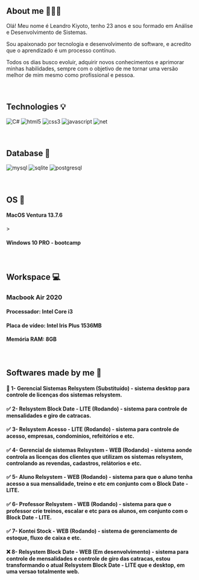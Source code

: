 ## About me 🧑🏼‍💻

Olá! Meu nome é Leandro Kiyoto, tenho 23 anos e sou formado em Análise e Desenvolvimento de Sistemas.

Sou apaixonado por tecnologia e desenvolvimento de software, e acredito que o aprendizado é um processo contínuo.

Todos os dias busco evoluir, adquirir novos conhecimentos e aprimorar minhas habilidades, sempre com o objetivo de me tornar uma versão melhor de mim mesmo como profissional e pessoa.

<div style="display: inline_block">
<p>ㅤ</p>
</div>

## Technologies 💡

<div style="display: inline_block">
    <img alt="C#" src="https://img.shields.io/badge/C%23-239120?style=for-the-badge&logo=csharp&logoColor=white" />
    <img alt="html5" src="https://img.shields.io/badge/HTML5-E34F26?style=for-the-badge&logo=html5&logoColor=white" />
    <img alt="css3" src="https://img.shields.io/badge/CSS3-1572B6?style=for-the-badge&logo=css3&logoColor=white" />
    <img alt="javascript" src="https://img.shields.io/badge/JavaScript-F7DF1E?style=for-the-badge&logo=javascript&logoColor=black" />
    <img alt="net" src="https://img.shields.io/badge/.NET-5C2D91?style=for-the-badge&logo=.net&logoColor=white" />
</div>

<div style="display: inline_block">
<p>ㅤ</p>
</div>

## Database 📂
<div style="display: inline_block">
    <img alt="mysql" src="https://img.shields.io/badge/MySQL-005C84?style=for-the-badge&logo=mysql&logoColor=white" />
    <img alt="sqlite" src="https://img.shields.io/badge/SQLite-07405E?style=for-the-badge&logo=sqlite&logoColor=white" />
    <img alt="postgresql" src="https://img.shields.io/badge/PostgreSQL-336791?style=for-the-badge&logo=postgresql&logoColor=white" />
</div>

<div style="display: inline_block">
<p>ㅤ</p>
</div>

## OS 📀
<div style="display: inline_block">
    <h4>MacOS Ventura 13.7.6</h4>>
    <h4>Windows 10 PRO - bootcamp</h4>
</div>

<div style="display: inline_block">
<p>ㅤ</p>
</div>

## Workspace 💻

<div style="display: inline_block">
    <h3>Macbook Air 2020</h3>
    <h4>Processador: Intel Core i3</h4>
    <h4>Placa de vídeo: Intel Iris Plus 1536MB</h4>
    <h4>Memória RAM: 8GB</h4>
</div>

<div style="display: inline_block">
<p>ㅤ</p>
</div>

## Softwares made by me 💸
#### 🚫 1- Gerencial Sistemas Relsystem (Substituído) - sistema desktop para controle de licenças dos sistemas relsystem.
#### ✅ 2- Relsystem Block Date - LITE (Rodando) - sistema para controle de mensalidades e giro de catracas.
#### ✅ 3- Relsystem Acesso - LITE (Rodando) - sistema para controle de acesso, empresas, condominios, refeitórios e etc.
#### ✅ 4- Gerencial de sistemas Relsystem - WEB (Rodando) - sistema aonde controla as licenças dos clientes que utilizam os sistemas relsystem, controlando as revendas, cadastros, relátorios e etc.
#### ✅ 5- Aluno Relsystem - WEB (Rodando) - sistema para que o aluno tenha acesso a sua mensalidade, treino e etc em conjunto com o Block Date - LITE.
#### ✅ 6- Professor Relsystem - WEB (Rodando) - sistema para que o professor crie treinos, escalar e etc para os alunos, em conjunto com o Block Date - LITE.
#### ✅ 7- Kontei Stock - WEB (Rodando) - sistema de gerenciamento de estoque, fluxo de caixa e etc.
#### ❌ 8- Relsystem Block Date - WEB (Em desenvolvimento) - sistema para controle de mensalidades e controle de giro das catracas, estou transformando o atual Relsystem Block Date - LITE que e desktop, em uma versao totalmente web.
